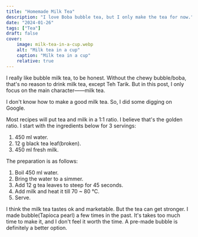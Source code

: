 ```yaml
---
title: "Homemade Milk Tea"
description: "I love Boba bubble tea, but I only make the tea for now."
date: "2024-01-26"
tags: ["Tea"]
draft: false
cover:
    image: milk-tea-in-a-cup.webp
    alt: "Milk tea in a cup"
    caption: "Milk tea in a cup"
    relative: true
---
```


I really like bubble milk tea, to be honest. Without the chewy bubble/boba, that's no reason to drink milk tea, except Teh Tarik. But in this post, I only focus on the main character——milk tea. 

I don't know how to make a good milk tea. So, I did some digging on Google. 

Most recipes will put tea and milk in a 1:1 ratio. I believe that's the golden ratio. I start with the ingredients below for 3 servings:
1. 450 ml water.
2. 12 g black tea leaf(broken).
3. 450 ml fresh milk.

The preparation is as follows:
1. Boil 450 ml water.
2. Bring the water to a simmer.
3. Add 12 g tea leaves to steep for 45 seconds.
4. Add milk and heat it till 70 ~ 80 °C.
5. Serve.

I think the milk tea tastes ok and marketable. But the tea can get stronger. I made bubble(Tapioca pearl) a few times in the past. It's takes too much time to make it, and I don't feel it worth the time. A pre-made bubble is definitely a better option.